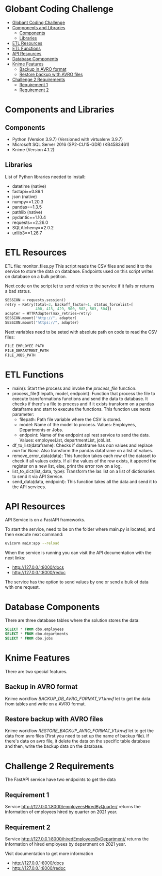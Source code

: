 # Globant Coding Challenge #

- [Globant Coding Challenge](#globant-coding-challenge)
- [Components and Libraries](#components-and-libraries)
  - [Components](#components)
  - [Libraries](#libraries)
- [ETL Resources](#etl-resources)
- [ETL Functions](#etl-functions)
- [API Resources](#api-resources)
- [Database Components](#database-components)
- [Knime Features](#knime-features)
  - [Backup in AVRO format](#backup-in-avro-format)
  - [Restore backup with AVRO files](#restore-backup-with-avro-files)
- [Challenge 2 Requirements](#challenge-2-requirements)
  - [Requirement 1](#requirement-1)
  - [Requirement 2](#requirement-2)



# Components and Libraries

## Components

- Python (Version 3.9.7) (Versioned with virtualenv 3.9.7)
- Microsoft SQL Server 2016 (SP2-CU15-GDR) (KB4583461)
- Knime (Version 4.1.2)

## Libraries

List of Python libraries needed to install:

- datetime (native)
- fastapi==0.89.1
- json (native)
- numpy==1.20.3
- pandas==1.3.5
- pathlib (native)
- pydantic==1.10.4
- requests==2.26.0
- SQLAlchemy==2.0.2
- urllib3==1.26.7


# ETL Resources

ETL file: monitor_files.py
This script reads the CSV files and send it to the service to store the data on database. Endpoints used on this script writes on database on a bulk petition.

Next code on the script let to send retries to the service if it fails or returns a bad status.

```python
SESSION = requests.session()
retry = Retry(total=3, backoff_factor=1, status_forcelist=[
              400, 413, 429, 500, 502, 503, 504])
adapter = HTTPAdapter(max_retries=retry)
SESSION.mount("http://", adapter)
SESSION.mount("https://", adapter)
```

Next variables need to be seted with absolute path on code to read the CSV files: 

```python
FILE_EMPLOYEE_PATH
FILE_DEPARTMENT_PATH
FILE_JOBS_PATH
```

# ETL Functions

- main(): Start the process and invoke the *process_file* function.
- process_file(filepath, model, endpoint): Function that process the file to execute transformations functions and send the data to database. It checks if there's a file to process and if it exists transform on a pandas dataframe and start to execute the functions. This function use nexts parameter:
  - filepath: Path file variable where the CSV is stored.
  - model: Name of the model to process. Values: Employees, Departments or Jobs.
  - endpoint: Name of the endpoint api rest service to send the data. Values: employeeList, departmentList, jobList.
- df_to_list(dataframe): Checks if dataframe has *nan* values and replace *nan* for *None*. Also transform the pandas dataframe on a list of values.
- remove_error_data(data): This function takes each row of the dataset to check if all values exists. If all the values of the row exists, it append the register on a new list, else, print the error row on a log.
- list_to_dict(list_data, type): Transform the las list on a list of dictionaries to send it via API Service.
- send_data(data, endpoint): This function takes all the data and send it to the API services.



# API Resources

API Service is on a FastAPI frameworks.

To start the service, need to be on the folder where main.py is located, and then execute next command:
```bash
uvicorn main:app --reload
```

When the service is running you can visit the API documentation with the next links:
- http://127.0.0.1:8000/docs
- http://127.0.0.1:8000/redoc

The service has the option to send values by one or send a bulk of data with one request.

# Database Components

There are three database tables where the solution stores the data: 

```sql
SELECT * FROM dbo.employees
SELECT * FROM dbo.departments
SELECT * FROM dbo.jobs
```

# Knime Features

There are two special features.

## Backup in AVRO format

Knime workflow *BACKUP_DB_AVRO_FORMAT_V1.knwf* let to get the data from tables and write on a AVRO format.

## Restore backup with AVRO files

Knime workflow *RESTORE_BACKUP_AVRO_FORMAT_V1.knwf* let to get the data from avro files (First you need to set up the name of backup file). If there's data on avro file, it delete the data on the specific table database and then, write the backup data on the database.

# Challenge 2 Requirements

The FastAPI service have two endpoints to get the data

## Requirement 1

Service http://127.0.0.1:8000/employeesHiredByQuarter/ returns the information of employees hired by quarter on 2021 year.

## Requirement 2

Service http://127.0.0.1:8000/hiredEmployeesByDepartment/ returns the information of hired employees by department on 2021 year.

Visit documentation to get more information
- http://127.0.0.1:8000/docs
- http://127.0.0.1:8000/redoc 